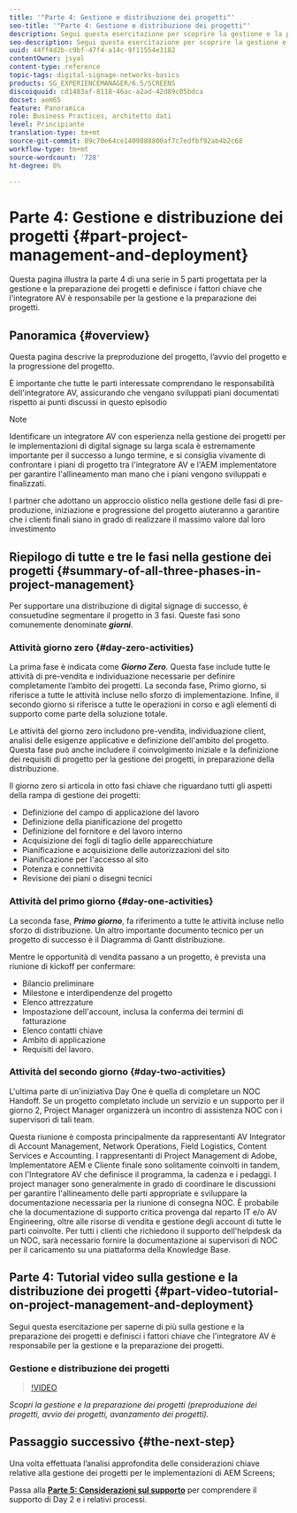 ```yaml
---
title: '"Parte 4: Gestione e distribuzione dei progetti"'
seo-title: '"Parte 4: Gestione e distribuzione dei progetti"'
description: Segui questa esercitazione per scoprire la gestione e la preparazione dei progetti (preproduzione, avvio dei progetti, avanzamento dei progetti). Inoltre, scopri come viene definito l’ambito e la pianificazione del progetto, insieme alla raccolta di informazioni su fornitori, manodopera interna e fogli di lavoro.
seo-description: Segui questa esercitazione per scoprire la gestione e la preparazione dei progetti (preproduzione, avvio dei progetti, avanzamento dei progetti). Inoltre, scopri come viene definito l’ambito e la pianificazione del progetto, insieme alla raccolta di informazioni su fornitori, manodopera interna e fogli di lavoro.
uuid: 44ff4d2b-c9bf-47f4-a14c-9f11554e3182
contentOwner: jsyal
content-type: reference
topic-tags: digital-signage-networks-basics
products: SG_EXPERIENCEMANAGER/6.5/SCREENS
discoiquuid: cd1483af-8118-46ac-a2ad-42d89c05bdca
docset: aem65
feature: Panoramica
role: Business Practices, architetto dati
level: Principiante
translation-type: tm+mt
source-git-commit: 89c70e64ce1409888800af7c7edfbf92ab4b2c68
workflow-type: tm+mt
source-wordcount: '728'
ht-degree: 0%

---
```



# Parte 4: Gestione e distribuzione dei progetti {#part-project-management-and-deployment}

Questa pagina illustra la parte 4 di una serie in 5 parti progettata per la gestione e la preparazione dei progetti e definisce i fattori chiave che l&#39;integratore AV è responsabile per la gestione e la preparazione dei progetti.

## Panoramica {#overview}

Questa pagina descrive la preproduzione del progetto, l’avvio del progetto e la progressione del progetto.

È importante che tutte le parti interessate comprendano le responsabilità dell&#39;integratore AV, assicurando che vengano sviluppati piani documentati rispetto ai punti discussi in questo episodio

>[!NOTE]
>
>Identificare un integratore AV con esperienza nella gestione dei progetti per le implementazioni di digital signage su larga scala è estremamente importante per il successo a lungo termine, e si consiglia vivamente di confrontare i piani di progetto tra l&#39;integratore AV e l&#39;AEM implementatore per garantire l&#39;allineamento man mano che i piani vengono sviluppati e finalizzati.
>
>I partner che adottano un approccio olistico nella gestione delle fasi di pre-produzione, iniziazione e progressione del progetto aiuteranno a garantire che i clienti finali siano in grado di realizzare il massimo valore dal loro investimento

## Riepilogo di tutte e tre le fasi nella gestione dei progetti {#summary-of-all-three-phases-in-project-management}

Per supportare una distribuzione di digital signage di successo, è consuetudine segmentare il progetto in 3 fasi. Queste fasi sono comunemente denominate ***giorni***.

### Attività giorno zero {#day-zero-activities}

La prima fase è indicata come ***Giorno Zero***. Questa fase include tutte le attività di pre-vendita e individuazione necessarie per definire completamente l’ambito dei progetti. La seconda fase, Primo giorno, si riferisce a tutte le attività incluse nello sforzo di implementazione. Infine, il secondo giorno si riferisce a tutte le operazioni in corso e agli elementi di supporto come parte della soluzione totale.

Le attività del giorno zero includono pre-vendita, individuazione client, analisi delle esigenze applicative e definizione dell&#39;ambito del progetto. Questa fase può anche includere il coinvolgimento iniziale e la definizione dei requisiti di progetto per la gestione dei progetti, in preparazione della distribuzione.

Il giorno zero si articola in otto fasi chiave che riguardano tutti gli aspetti della rampa di gestione dei progetti:

* Definizione del campo di applicazione del lavoro
* Definizione della pianificazione del progetto
* Definizione del fornitore e del lavoro interno
* Acquisizione dei fogli di taglio delle apparecchiature
* Pianificazione e acquisizione delle autorizzazioni del sito
* Pianificazione per l&#39;accesso al sito
* Potenza e connettività
* Revisione dei piani o disegni tecnici

### Attività del primo giorno {#day-one-activities}

La seconda fase, ***Primo giorno***, fa riferimento a tutte le attività incluse nello sforzo di distribuzione. Un altro importante documento tecnico per un progetto di successo è il Diagramma di Gantt distribuzione.

Mentre le opportunità di vendita passano a un progetto, è prevista una riunione di kickoff per confermare:

* Bilancio preliminare
* Milestone e interdipendenze del progetto
* Elenco attrezzature
* Impostazione dell&#39;account, inclusa la conferma dei termini di fatturazione
* Elenco contatti chiave
* Ambito di applicazione
* Requisiti del lavoro.

### Attività del secondo giorno {#day-two-activities}

L&#39;ultima parte di un&#39;iniziativa Day One è quella di completare un NOC Handoff. Se un progetto completato include un servizio e un supporto per il giorno 2, Project Manager organizzerà un incontro di assistenza NOC con i supervisori di tali team.

Questa riunione è composta principalmente da rappresentanti AV Integrator di Account Management, Network Operations, Field Logistics, Content Services e Accounting. I rappresentanti di Project Management di Adobe, Implementatore AEM e Cliente finale sono solitamente coinvolti in tandem, con l&#39;Integratore AV che definisce il programma, la cadenza e i pedaggi. I project manager sono generalmente in grado di coordinare le discussioni per garantire l&#39;allineamento delle parti appropriate e sviluppare la documentazione necessaria per la riunione di consegna NOC. È probabile che la documentazione di supporto critica provenga dal reparto IT e/o AV Engineering, oltre alle risorse di vendita e gestione degli account di tutte le parti coinvolte. Per tutti i clienti che richiedono il supporto dell&#39;helpdesk da un NOC, sarà necessario fornire la documentazione ai supervisori di NOC per il caricamento su una piattaforma della Knowledge Base.

## Parte 4: Tutorial video sulla gestione e la distribuzione dei progetti {#part-video-tutorial-on-project-management-and-deployment}

Segui questa esercitazione per saperne di più sulla gestione e la preparazione dei progetti e definisci i fattori chiave che l&#39;integratore AV è responsabile per la gestione e la preparazione dei progetti.

### Gestione e distribuzione dei progetti

>[!VIDEO](https://video.tv.adobe.com/v/28408)

*Scopri la gestione e la preparazione dei progetti (preproduzione dei progetti, avvio dei progetti, avanzamento dei progetti).*

## Passaggio successivo {#the-next-step}

Una volta effettuata l’analisi approfondita delle considerazioni chiave relative alla gestione dei progetti per le implementazioni di AEM Screens;

Passa alla **[Parte 5: Considerazioni sul supporto](support-considerations.md)** per comprendere il supporto di Day 2 e i relativi processi.

